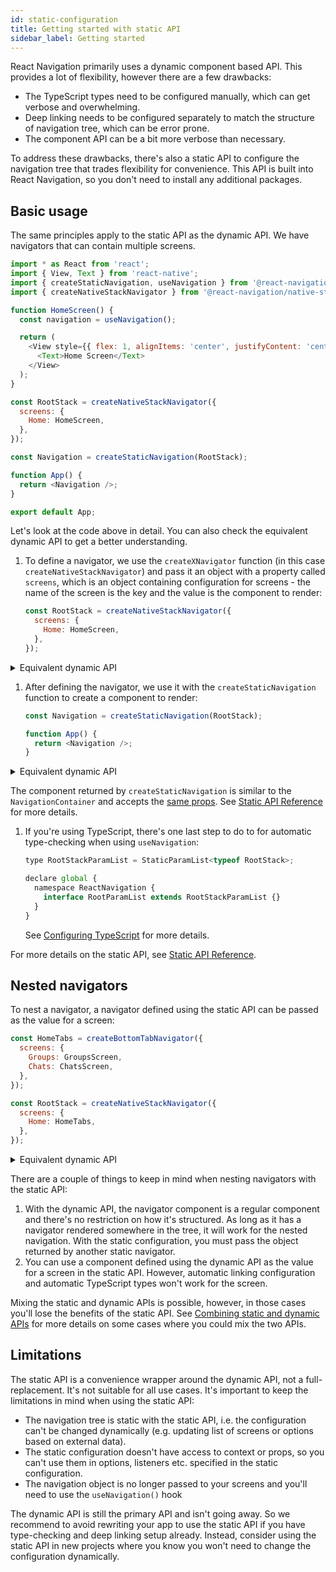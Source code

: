 ```yaml
---
id: static-configuration
title: Getting started with static API
sidebar_label: Getting started
---
```


React Navigation primarily uses a dynamic component based API. This provides a lot of flexibility, however there are a few drawbacks:

- The TypeScript types need to be configured manually, which can get verbose and overwhelming.
- Deep linking needs to be configured separately to match the structure of navigation tree, which can be error prone.
- The component API can be a bit more verbose than necessary.

To address these drawbacks, there's also a static API to configure the navigation tree that trades flexibility for convenience. This API is built into React Navigation, so you don't need to install any additional packages.

## Basic usage

The same principles apply to the static API as the dynamic API. We have navigators that can contain multiple screens.

```js
import * as React from 'react';
import { View, Text } from 'react-native';
import { createStaticNavigation, useNavigation } from '@react-navigation/native';
import { createNativeStackNavigator } from '@react-navigation/native-stack';

function HomeScreen() {
  const navigation = useNavigation();

  return (
    <View style={{ flex: 1, alignItems: 'center', justifyContent: 'center' }}>
      <Text>Home Screen</Text>
    </View>
  );
}

const RootStack = createNativeStackNavigator({
  screens: {
    Home: HomeScreen,
  },
});

const Navigation = createStaticNavigation(RootStack);

function App() {
  return <Navigation />;
}

export default App;
```

Let's look at the code above in detail. You can also check the equivalent dynamic API to get a better understanding.

1. To define a navigator, we use the `createXNavigator` function (in this case `createNativeStackNavigator`) and pass it an object with a property called `screens`, which is an object containing configuration for screens - the name of the screen is the key and the value is the component to render:

   ```js
   const RootStack = createNativeStackNavigator({
     screens: {
       Home: HomeScreen,
     },
   });
   ```

  <details>
  <summary>Equivalent dynamic API</summary>

   ```js
   const Stack = createNativeStackNavigator();

   function RootStack() {
     return (
       <Stack.Navigator>
         <Stack.Screen name="Home" component={HomeScreen} />
       </Stack.Navigator>
     );
   }
   ```

  </details>

1. After defining the navigator, we use it with the `createStaticNavigation` function to create a component to render:

   ```js
   const Navigation = createStaticNavigation(RootStack);

   function App() {
     return <Navigation />;
   }
   ```

  <details>
  <summary>Equivalent dynamic API</summary>

   ```js
   function App() {
     return (
       <NavigationContainer>
         <RootStack />
       </NavigationContainer>
     );
   }
   ```

  </details>

   The component returned by `createStaticNavigation` is similar to the `NavigationContainer` and accepts the [same props](navigation-container.md#props). See [Static API Reference](static-api-reference.md#createstaticnavigation) for more details.

1. If you're using TypeScript, there's one last step to do to for automatic type-checking when using `useNavigation`:

   ```js
   type RootStackParamList = StaticParamList<typeof RootStack>;

   declare global {
     namespace ReactNavigation {
       interface RootParamList extends RootStackParamList {}
     }
   }
   ```

   See [Configuring TypeScript](static-typescript.md) for more details.

For more details on the static API, see [Static API Reference](static-api-reference.md).

## Nested navigators

To nest a navigator, a navigator defined using the static API can be passed as the value for a screen:

```js
const HomeTabs = createBottomTabNavigator({
  screens: {
    Groups: GroupsScreen,
    Chats: ChatsScreen,
  },
});

const RootStack = createNativeStackNavigator({
  screens: {
    Home: HomeTabs,
  },
});
```

<details>
<summary>Equivalent dynamic API</summary>

```js
const Tab = createBottomTabNavigator();

function HomeTabs() {
  return (
    <Tab.Navigator>
      <Tab.Screen name="Groups" component={GroupsScreen} />
      <Tab.Screen name="Chats" component={ChatsScreen} />
    </Tab.Navigator>
  );
}

const Stack = createNativeStackNavigator();

function RootStack() {
  return (
    <Stack.Navigator>
      <Stack.Screen name="Home" component={HomeTabs} />
    </Stack.Navigator>
  );
}
```

</details>

There are a couple of things to keep in mind when nesting navigators with the static API:

1. With the dynamic API, the navigator component is a regular component and there's no restriction on how it's structured. As long as it has a navigator rendered somewhere in the tree, it will work for the nested navigation. With the static configuration, you must pass the object returned by another static navigator.
2. You can use a component defined using the dynamic API as the value for a screen in the static API. However, automatic linking configuration and automatic TypeScript types won't work for the screen.

Mixing the static and dynamic APIs is possible, however, in those cases you'll lose the benefits of the static API. See [Combining static and dynamic APIs](static-combine-with-dynamic.md) for more details on some cases where you could mix the two APIs.

## Limitations

The static API is a convenience wrapper around the dynamic API, not a full-replacement. It's not suitable for all use cases. It's important to keep the limitations in mind when using the static API:

- The navigation tree is static with the static API, i.e. the configuration can't be changed dynamically (e.g. updating list of screens or options based on external data).
- The static configuration doesn't have access to context or props, so you can't use them in options, listeners etc. specified in the static configuration.
- The navigation object is no longer passed to your screens and you'll need to use the `useNavigation()` hook

The dynamic API is still the primary API and isn't going away. So we recommend to avoid rewriting your app to use the static API if you have type-checking and deep linking setup already. Instead, consider using the static API in new projects where you know you won't need to change the configuration dynamically.
